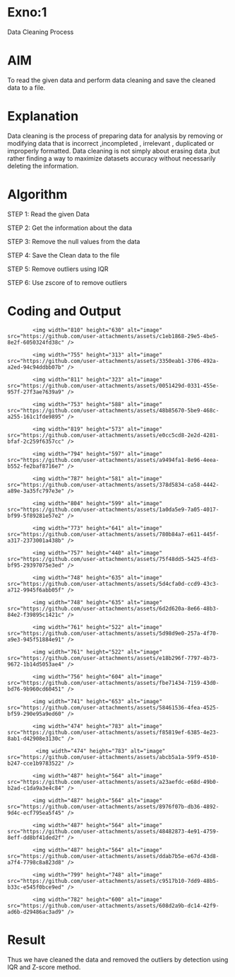 # Exno:1
Data Cleaning Process

# AIM
To read the given data and perform data cleaning and save the cleaned data to a file.

# Explanation
Data cleaning is the process of preparing data for analysis by removing or modifying data that is incorrect ,incompleted , irrelevant , duplicated or improperly formatted. Data cleaning is not simply about erasing data ,but rather finding a way to maximize datasets accuracy without necessarily deleting the information.

# Algorithm
STEP 1: Read the given Data

STEP 2: Get the information about the data

STEP 3: Remove the null values from the data

STEP 4: Save the Clean data to the file

STEP 5: Remove outliers using IQR

STEP 6: Use zscore of to remove outliers

# Coding and Output

            <img width="810" height="630" alt="image" src="https://github.com/user-attachments/assets/c1eb1868-29e5-4be5-8e2f-6050324fd38c" />

            <img width="755" height="313" alt="image" src="https://github.com/user-attachments/assets/3350eab1-3706-492a-a2ed-94c94ddbb07b" />

            <img width="811" height="323" alt="image" src="https://github.com/user-attachments/assets/0051429d-0331-455e-957f-27f3ae7639a9" />

            <img width="753" height="588" alt="image" src="https://github.com/user-attachments/assets/48b85670-5be9-468c-a255-161c1fde9895" />

            <img width="819" height="573" alt="image" src="https://github.com/user-attachments/assets/e0cc5cd8-2e2d-4281-bfaf-2c259f6357cc" />

            <img width="794" height="597" alt="image" src="https://github.com/user-attachments/assets/a9494fa1-8e96-4eea-b552-fe2baf8716e7" />

            <img width="787" height="581" alt="image" src="https://github.com/user-attachments/assets/378d5834-ca58-4442-a89e-3a35fc797e3e" />

            <img width="804" height="599" alt="image" src="https://github.com/user-attachments/assets/1a0da5e9-7a05-4017-bf99-5f89281e57e2" />

            <img width="773" height="641" alt="image" src="https://github.com/user-attachments/assets/780b84a7-e611-445f-a317-2373001a438b" />

            <img width="757" height="440" alt="image" src="https://github.com/user-attachments/assets/75f48dd5-5425-4fd3-bf95-29397075e3ed" />

            <img width="748" height="635" alt="image" src="https://github.com/user-attachments/assets/5d4cfa0d-ccd9-43c3-a712-9945f6abb05f" />

            <img width="748" height="635" alt="image" src="https://github.com/user-attachments/assets/6d2d620a-8e66-48b3-84e2-f39895c1421c" />

            <img width="761" height="522" alt="image" src="https://github.com/user-attachments/assets/5d98d9e0-257a-4f70-a9e3-945f51884e91" />

            <img width="761" height="522" alt="image" src="https://github.com/user-attachments/assets/e18b296f-7797-4b73-9672-1b14d5053ae4" />

            <img width="756" height="604" alt="image" src="https://github.com/user-attachments/assets/fbe71434-7159-43d0-bd76-9b960cd60451" />

            <img width="741" height="653" alt="image" src="https://github.com/user-attachments/assets/58461536-4fea-4525-bf59-290e95a9ed60" />

            <img width="474" height="783" alt="image" src="https://github.com/user-attachments/assets/f85819ef-6385-4e23-8ab1-d42908e3130c" />

             <img width="474" height="783" alt="image" src="https://github.com/user-attachments/assets/abcb5a1a-59f9-4510-b247-cce1b9783522" />

            <img width="487" height="564" alt="image" src="https://github.com/user-attachments/assets/a23aefdc-e68d-49b0-b2ad-c1da9a3e4c84" />

            <img width="487" height="564" alt="image" src="https://github.com/user-attachments/assets/8976f07b-db36-4892-9d4c-ecf795ea5f45" />

            <img width="487" height="564" alt="image" src="https://github.com/user-attachments/assets/48482873-4e91-4759-8eff-dd8bf41ded2f" />

            <img width="487" height="564" alt="image" src="https://github.com/user-attachments/assets/ddab7b5e-e67d-43d8-a7f4-7798c8a823d8" />

            <img width="799" height="748" alt="image" src="https://github.com/user-attachments/assets/c9517b10-7dd9-48b5-b33c-e545f0bce9ed" />

            <img width="782" height="600" alt="image" src="https://github.com/user-attachments/assets/608d2a9b-dc14-42f9-ad6b-d29486ac3ad9" />

# Result

Thus we have cleaned the data and removed the outliers by 
detection using IQR and Z-score method.
